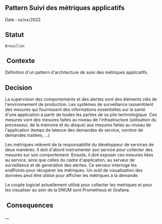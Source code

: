 ## Pattern Suivi des métriques applicatifs

Date : xx/xx/2022

## Statut

    Brouillon

##  Contexte

Définition d'un pattern d'architecture de suivi des métriques applicatifs.

## Decision

La supervision des comportements et des alertes sont des éléments clés de l'environnement de production. Les systèmes de surveillance rassemblent des mesures qui fournissent des informations essentielles sur la santé d'une application à partir de toutes les parties de sa pile technologique. Ces mesures vont des mesures faites au niveau de l'infrastructure (utilisation du processeur, de la mémoire et du disque) aux mesures faites au niveau de l'application (temps de latence des demandes de service, nombre de demandes traitées, ...)
    
Les métriques relèvent de la responsabilité du développeur de services de deux manières. Il doit d'abord instrumenter son service pour collecter des mesures sur son comportement. Ensuite, il doit exposer ces mesures liées au service, ainsi que celles du cadre d'application, au serveur de surveillance et de generation des alertes. Ce serveur interroge les endPoints pour récupérer les métriques. Un outil de visualisation des données peut être utilisé pour afficher les métriques à la demande. 
    
Le couple logiciel actuellement utilisé pour collecter les metriques et pour les visualiser au sein de la DNUM sont Prometheus et Grafana.  

##  Consequences

__
